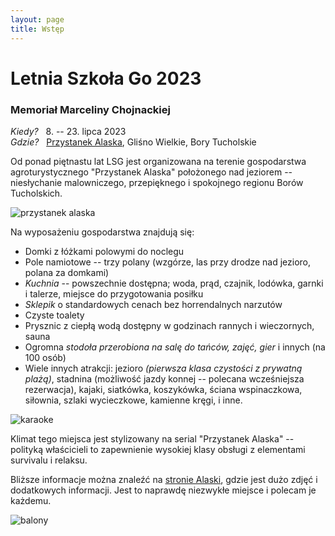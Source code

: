```yaml
---
layout: page
title: Wstęp
---
```


# Letnia Szkoła Go 2023

### Memoriał Marceliny Chojnackiej

*Kiedy?* &nbsp; 8. -- 23. lipca 2023  
*Gdzie?* &nbsp; [Przystanek Alaska](https://www.google.com/maps?q=przystanek+alaska,+glisno+wielkie), Gliśno Wielkie, Bory Tucholskie  

Od ponad piętnastu lat LSG jest organizowana na terenie gospodarstwa agroturystycznego "Przystanek Alaska" położonego nad jeziorem -- niesłychanie malowniczego, przepięknego i spokojnego regionu Borów Tucholskich.

![przystanek alaska](/public/palaska2021.jpg)

Na wyposażeniu gospodarstwa znajdują się:

- Domki z łóżkami polowymi do noclegu
- Pole namiotowe -- trzy polany (wzgórze, las przy drodze nad jezioro, polana za domkami)
- *Kuchnia* -- powszechnie dostępna; woda, prąd, czajnik, lodówka, garnki i talerze, miejsce do przygotowania posiłku
- *Sklepik* o standardowych cenach bez horrendalnych narzutów
- Czyste toalety
- Prysznic z ciepłą wodą dostępny w godzinach rannych i wieczornych, sauna
- Ogromna *stodoła przerobiona na salę do tańców, zajęć, gier* i innych (na 100 osób)
- Wiele innych atrakcji: jezioro *(pierwsza klasa czystości z prywatną plażą)*, stadnina (możliwość jazdy konnej -- polecana wcześniejsza rezerwacja), kajaki, siatkówka, koszykówka, ściana wspinaczkowa, siłownia, szlaki wycieczkowe, kamienne kręgi, i inne.

![karaoke](/public/karaoke.jpg)

Klimat tego miejsca jest stylizowany na serial "Przystanek Alaska" -- polityką właścicieli to zapewnienie wysokiej klasy obsługi z elementami survivalu i relaksu.

Bliższe informacje można znaleźć na [stronie Alaski](http://www.alaska.sundar.pl/), gdzie jest dużo zdjęć i dodatkowych informacji. Jest to naprawdę niezwykłe miejsce i polecam je każdemu.

![balony](/public/balony.jpg)
